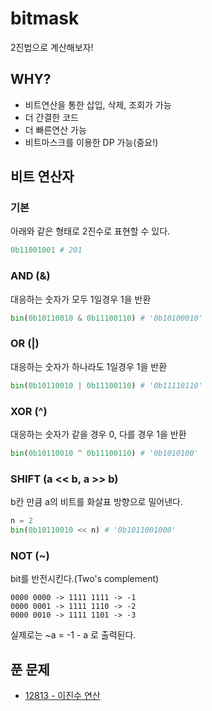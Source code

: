 # bitmask
2진법으로 계산해보자!
## WHY?
* 비트연산을 통한 삽입, 삭제, 조회가 가능
* 더 간결한 코드
* 더 빠른연산 가능
* 비트마스크를 이용한 DP 가능(중요!)

## 비트 연산자
### 기본
아래와 같은 형태로 2진수로 표현할 수 있다.
```python
0b11001001 # 201
```

### AND (&)
대응하는 숫자가 모두 1일경우 1을 반환
```python
bin(0b10110010 & 0b11100110) # '0b10100010'
```

### OR (|)
대응하는 숫자가 하나라도 1일경우 1을 반환
```python
bin(0b10110010 | 0b11100110) # '0b11110110'
```

### XOR (^)
대응하는 숫자가 같을 경우 0, 다를 경우 1을 반환
```python
bin(0b10110010 ^ 0b11100110) # '0b1010100'
```

### SHIFT (a << b, a >> b)
b칸 만큼 a의 비트를 화살표 방향으로 밀어낸다.
```python
n = 2
bin(0b10110010 << n) # '0b1011001000'
```
### NOT (~)
bit를 반전시킨다.(Two's complement)
```
0000 0000 -> 1111 1111 -> -1
0000 0001 -> 1111 1110 -> -2
0000 0010 -> 1111 1101 -> -3
```
실제로는 ~a = -1 - a 로 출력된다.


## 푼 문제
* [12813 - 이진수 연산](https://www.acmicpc.net/problem/12813)


